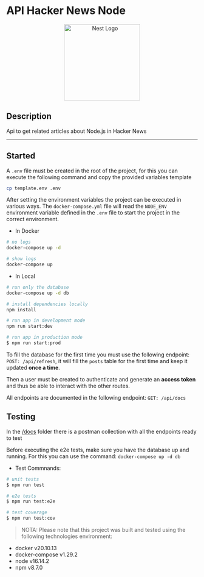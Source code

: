 # API Hacker News Node

<p align="center">
  <a href="http://nestjs.com/" target="blank"><img src="https://nestjs.com/img/logo-small.svg" width="200" alt="Nest Logo" /></a>
</p>

## Description

Api to get related articles about Node.js in Hacker News

---

## Started

A `.env` file must be created in the root of the project, for this you can execute the following command and copy the
provided variables template

```sh
cp template.env .env
```

After setting the environment variables the project can be executed in various ways. The `docker-compose.yml` file will
read the `NODE_ENV` environment variable defined in the `.env` file to start the project in the correct environment.

- In Docker

```bash
# no logs
docker-compose up -d

# show logs
docker-compose up
```

- In Local

```bash
# run only the database
docker-compose up -d db

# install dependencies locally
npm install

# run app in development mode
npm run start:dev

# run app in production mode
$ npm run start:prod
```

To fill the database for the first time you must use the following endpoint: `POST: /api/refresh`, it will fill the
`posts` table for the first time and keep it updated **once a time**.

Then a user must be created to authenticate and generate an **access token** and thus be able to interact with the other
routes.

All endpoints are documented in the following endpoint: `GET: /api/docs`

## Testing

In the [/docs](/docs) folder there is a postman collection with all the endpoints ready to test

Before executing the e2e tests, make sure you have the database up and running. For this you can use the command:
`docker-compose up -d db`

- Test Commnands:

```bash
# unit tests
$ npm run test

# e2e tests
$ npm run test:e2e

# test coverage
$ npm run test:cov
```

> NOTA: Please note that this project was built and tested using the following technologies environment:

- docker v20.10.13
- docker-compose v1.29.2
- node v16.14.2
- npm v8.7.0
